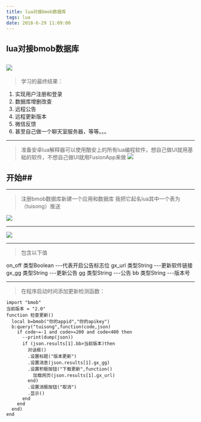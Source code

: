 ```yaml
---
title: lua对接bmob数据库
tags: lua
date: 2018-6-29 11:09:00
---
```

## lua对接bmob数据库 ##

![](https://i.loli.net/2018/06/29/5b35cbd14d883.png)
----------

> 学习的最终结果：

 1. 实现用户注册和登录
 2. 数据库增删改查
 3. 远程公告
 4. 远程更新版本
 5. 微信反馈
 6. 甚至自己做一个聊天室服务器，等等。。。
 


----------

> 准备安卓lua解释器可以使用酷安上的所有lua编程软件，想自己做UI就用基础的软件，不想自己做UI就用FusionApp来做
![](https://i.loli.net/2018/06/29/5b35cd9d331f5.png)
## 开始##


----------

> 注册bmob数据库新建一个应用和数据库
> 我把它起名lua其中一个表为（tuisong）推送

![](https://i.loli.net/2018/06/29/5b35cfffa741a.png)

----------


![](https://i.loli.net/2018/06/29/5b35ceda7b9c8.png)


----------


> 包含以下值
> 	  
on_off   类型Boolean	 ---代表开启公告标志位
gx_url   类型String	    ---更新软件链接
gx_gg   类型String	    ---更新公告
gg        类型String	    ---公告
bb        类型String      ---版本号


----------

> 在程序启动时间添加更新检测函数：

```
import "bmob"
当前版本 = "2.0"
function 检查更新()
  local b=bmob("你的appid","你的apikey")
  b:query("tuisong",function(code,json)
    if code~=-1 and code>=200 and code<400 then
      --print(dump(json))
      if (json.results[1].bb>当前版本)then
        对话框()
        .设置标题("版本更新")
        .设置消息(json.results[1].gx_gg)
        .设置积极按钮("下载更新",function()
          加载网页(json.results[1].gx_url)
        end)
        .设置消极按钮("取消")
        .显示()
      end
    end
  end)
end
```
